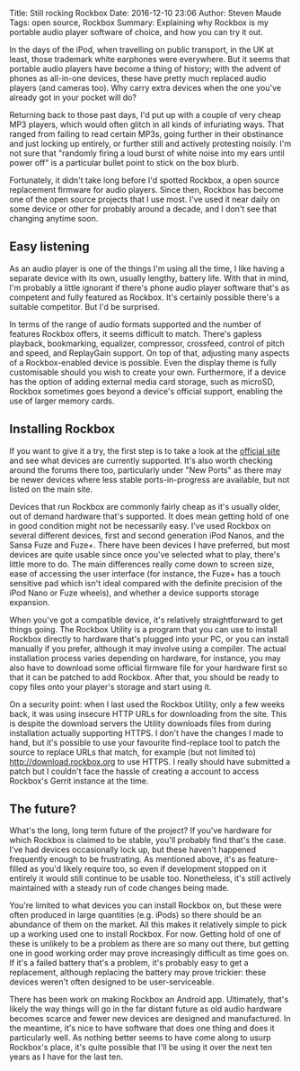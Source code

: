 Title: Still rocking Rockbox
Date: 2016-12-10 23:06
Author: Steven Maude
Tags: open source, Rockbox
Summary: Explaining why Rockbox is my portable audio player software of choice, and how you can try it out.

In the days of the iPod, when travelling on public transport, in the UK
at least, those trademark white earphones were everywhere. But it seems
that portable audio players have become a thing of history; with the
advent of phones as all-in-one devices, these have pretty much replaced
audio players (and cameras too). Why carry extra devices when the one
you've already got in your pocket will do?

Returning back to those past days, I'd put up with a couple of very
cheap MP3 players, which would often glitch in all kinds of infuriating
ways. That ranged from failing to read certain MP3s, going further in
their obstinance and just locking up entirely, or further still and
actively protesting noisily. I'm not sure that "randomly firing a loud
burst of white noise into my ears until power off" is a particular
bullet point to stick on the box blurb.

Fortunately, it didn't take long before I'd spotted Rockbox, a open
source replacement firmware for audio players. Since then, Rockbox has
become one of the open source projects that I use most. I've used it
near daily on some device or other for probably around a decade, and I
don't see that changing anytime soon.

## Easy listening

As an audio player is one of the things I'm using all the time, I like
having a separate device with its own, usually lengthy, battery life.
With that in mind, I'm probably a little ignorant if there's phone audio
player software that's as competent and fully featured as Rockbox. It's
certainly possible there's a suitable competitor. But I'd be surprised.

In terms of the range of audio formats supported and the number of
features Rockbox offers, it seems difficult to match. There's gapless
playback, bookmarking, equalizer, compressor, crossfeed, control of
pitch and speed, and ReplayGain support. On top of that, adjusting many
aspects of a Rockbox-enabled device is possible. Even the display theme
is fully customisable should you wish to create your own.  Furthermore,
if a device has the option of adding external media card storage, such
as microSD, Rockbox sometimes goes beyond a device's official support,
enabling the use of larger memory cards.

## Installing Rockbox

If you want to give it a try, the first step is to take a look at the
[official site](https://rockbox.org) and see what devices are currently
supported. It's also worth checking around the forums there too,
particularly under "New Ports" as there may be newer devices where less
stable ports-in-progress are available, but not listed on the main site.

Devices that run Rockbox are commonly fairly cheap as it's usually
older, out of demand hardware that's supported. It does mean getting
hold of one in good condition might not be necessarily easy. I've used
Rockbox on several different devices, first and second generation iPod
Nanos, and the Sansa Fuze and Fuze+. There have been devices I have
preferred, but most devices are quite usable since once you've selected
what to play, there's little more to do. The main differences really
come down to screen size, ease of accessing the user interface (for
instance, the Fuze+ has a touch sensitive pad which isn't ideal compared
with the definite precision of the iPod Nano or Fuze wheels), and
whether a device supports storage expansion.

When you've got a compatible device, it's relatively straightforward to
get things going. The Rockbox Utility is a program that you can use to
install Rockbox directly to hardware that's plugged into your PC, or you
can install manually if you prefer, although it may involve using a
compiler. The actual installation process varies depending on hardware,
for instance, you may also have to download some official firmware file
for your hardware first so that it can be patched to add Rockbox. After
that, you should be ready to copy files onto your player's storage and
start using it.

On a security point: when I last used the Rockbox Utility, only a few
weeks back, it was using insecure HTTP URLs for downloading from the
site. This is despite the download servers the Utility downloads files
from during installation actually supporting HTTPS. I don't have the
changes I made to hand, but it's possible to use your favourite
find-replace tool to patch the source to replace URLs that match, for
example (but not limited to) http://download.rockbox.org to use HTTPS. I
really should have submitted a patch but I couldn't face the hassle of
creating a account to access Rockbox's Gerrit instance at the time.

## The future?

What's the long, long term future of the project? If you've hardware for
which Rockbox is claimed to be stable, you'll probably find that's the
case. I've had devices occasionally lock up, but these haven't happened
frequently enough to be frustrating. As mentioned above, it's as
feature-filled as you'd likely require too, so even if development
stopped on it entirely it would still continue to be usable too.
Nonetheless, it's still actively maintained with a steady run of code
changes being made.

You're limited to what devices you can install Rockbox on, but these
were often produced in large quantities (e.g. iPods) so there should be
an abundance of them on the market. All this makes it relatively simple
to pick up a working used one to install Rockbox. For now. Getting hold
of one of these is unlikely to be a problem as there are so many out
there, but getting one in good working order may prove increasingly
difficult as time goes on. If it's a failed battery that's a problem,
it's probably easy to get a replacement, although replacing the battery
may prove trickier: these devices weren't often designed to be
user-serviceable.

There has been work on making Rockbox an Android app. Ultimately, that's
likely the way things will go in the far distant future as old audio
hardware becomes scarce and fewer new devices are designed and
manufactured. In the meantime, it's nice to have software that does one
thing and does it particularly well. As nothing better seems to have
come along to usurp Rockbox's place, it's quite possible that I'll be
using it over the next ten years as I have for the last ten.
